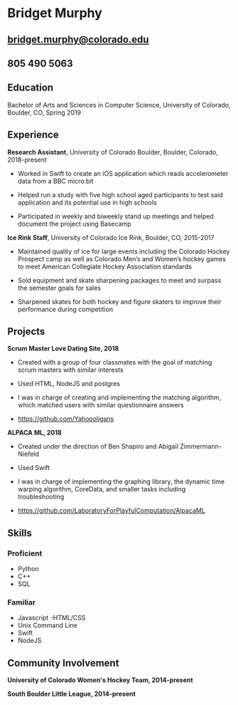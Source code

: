 # Bridget Murphy
## bridget.murphy@colorado.edu
## 805 490 5063
## Education
Bachelor of Arts and Sciences in Computer Science, University of Colorado, Boulder, CO, Spring 2019
## Experience
**Research Assistant**, University of Colorado Boulder, Boulder, Colorado, 2018-present

- Worked in Swift to create an iOS application which reads accelerometer data from a BBC micro:bit

- Helped run a study with five high school aged participants to test said application and its potential use in high schools

- Participated in weekly and biweekly stand up meetings and helped document the project using Basecamp

**Ice Rink Staff**, University of Colorado Ice Rink, Boulder, CO, 2015-2017
- Maintained quality of ice for large events including the Colorado Hockey Prospect camp as well as Colorado Men’s and Women’s      hockey games to meet American Collegiate Hockey Association standards

- Sold equipment and skate sharpening packages to meet and surpass the semester goals for sales

- Sharpened skates for both hockey and figure skaters to improve their performance during competition

## Projects
**Scrum Master Love Dating Site, 2018**
- Created with a group of four classmates with the goal of matching scrum masters with similar interests

- Used HTML, NodeJS and postgres

- I was in charge of creating and implementing the matching algorithm, which matched users with similar questionnaire answers

- https://github.com/Yahoooligans

**ALPACA ML, 2018**
- Created under the direction of Ben Shapiro and Abigail Zimmermann-Niefeld

- Used Swift

- I was in charge of implementing the graphing library, the dynamic time warping algorithm, CoreData, and smaller tasks including troubleshooting

- https://github.com/LaboratoryForPlayfulComputation/AlpacaML

## Skills
### Proficient
- Python
- C++
- SQL

### Familiar
- Javascript
-HTML/CSS
- Unix Command Line
- Swift 
- NodeJS
## Community Involvement
**University of Colorado Women's Hockey Team, 2014-present**

**South Boulder Little League, 2014-present**
